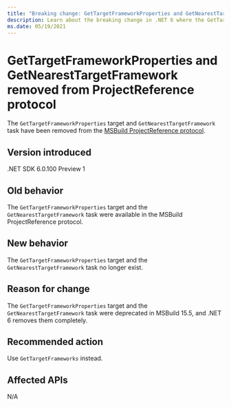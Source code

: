 ```yaml
---
title: "Breaking change: GetTargetFrameworkProperties and GetNearestTargetFramework removed"
description: Learn about the breaking change in .NET 6 where the GetTargetFrameworkProperties target and the GetNearestTargetFramework task have been removed from the MSBuild ProjectReference protocol.
ms.date: 05/19/2021
---
```

# GetTargetFrameworkProperties and GetNearestTargetFramework removed from ProjectReference protocol

The `GetTargetFrameworkProperties` target and `GetNearestTargetFramework` task have been removed from the [MSBuild ProjectReference protocol](https://github.com/dotnet/msbuild/blob/main/documentation/ProjectReference-Protocol.md).

## Version introduced

.NET SDK 6.0.100 Preview 1

## Old behavior

The `GetTargetFrameworkProperties` target and the `GetNearestTargetFramework` task were available in the MSBuild ProjectReference protocol.

## New behavior

The `GetTargetFrameworkProperties` target and the `GetNearestTargetFramework` task no longer exist.

## Reason for change

The `GetTargetFrameworkProperties` target and the `GetNearestTargetFramework` task were deprecated in MSBuild 15.5, and .NET 6 removes them completely.

## Recommended action

Use `GetTargetFrameworks` instead.

## Affected APIs

N/A

<!--

### Affected APIs

Not detectable via API analysis.

### Category

MSBuild

-->
